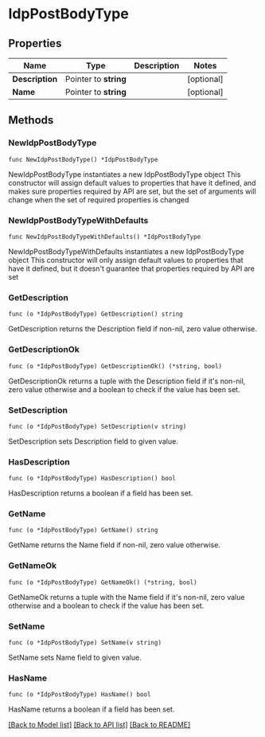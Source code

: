 # IdpPostBodyType

## Properties

Name | Type | Description | Notes
------------ | ------------- | ------------- | -------------
**Description** | Pointer to **string** |  | [optional] 
**Name** | Pointer to **string** |  | [optional] 

## Methods

### NewIdpPostBodyType

`func NewIdpPostBodyType() *IdpPostBodyType`

NewIdpPostBodyType instantiates a new IdpPostBodyType object
This constructor will assign default values to properties that have it defined,
and makes sure properties required by API are set, but the set of arguments
will change when the set of required properties is changed

### NewIdpPostBodyTypeWithDefaults

`func NewIdpPostBodyTypeWithDefaults() *IdpPostBodyType`

NewIdpPostBodyTypeWithDefaults instantiates a new IdpPostBodyType object
This constructor will only assign default values to properties that have it defined,
but it doesn't guarantee that properties required by API are set

### GetDescription

`func (o *IdpPostBodyType) GetDescription() string`

GetDescription returns the Description field if non-nil, zero value otherwise.

### GetDescriptionOk

`func (o *IdpPostBodyType) GetDescriptionOk() (*string, bool)`

GetDescriptionOk returns a tuple with the Description field if it's non-nil, zero value otherwise
and a boolean to check if the value has been set.

### SetDescription

`func (o *IdpPostBodyType) SetDescription(v string)`

SetDescription sets Description field to given value.

### HasDescription

`func (o *IdpPostBodyType) HasDescription() bool`

HasDescription returns a boolean if a field has been set.

### GetName

`func (o *IdpPostBodyType) GetName() string`

GetName returns the Name field if non-nil, zero value otherwise.

### GetNameOk

`func (o *IdpPostBodyType) GetNameOk() (*string, bool)`

GetNameOk returns a tuple with the Name field if it's non-nil, zero value otherwise
and a boolean to check if the value has been set.

### SetName

`func (o *IdpPostBodyType) SetName(v string)`

SetName sets Name field to given value.

### HasName

`func (o *IdpPostBodyType) HasName() bool`

HasName returns a boolean if a field has been set.


[[Back to Model list]](../README.md#documentation-for-models) [[Back to API list]](../README.md#documentation-for-api-endpoints) [[Back to README]](../README.md)


